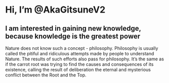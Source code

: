 <h1>Hi, I’m @AkaGitsuneV2</h1>
<h2> I am interested in gaining new knowledge, because knowledge is the greatest power</h2>
<p>
  Nature does not know such a concept - philosophy.
  Philosophy is usually called the pitiful and ridiculous attempts made by people to understand Nature. 
  The results of such efforts also pass for philosophy.
  It’s the same as if the carrot root was trying to find the causes and consequences of its existence, calling the result of deliberation the eternal and mysterious conflict between the Root and the Top.
</p>

